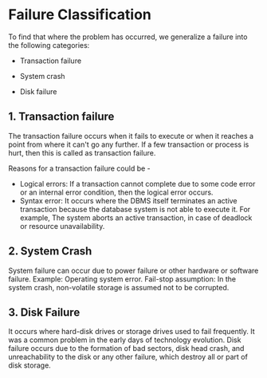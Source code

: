# Failure Classification

To find that where the problem has occurred, we generalize a failure into the following categories:

* Transaction failure

* System crash

* Disk failure

## 1. Transaction failure

The transaction failure occurs when it fails to execute or when it reaches a point from where it can't go any further. If a few transaction or process is hurt, then this is called as transaction failure.

Reasons for a transaction failure could be -

* Logical errors: If a transaction cannot complete due to some code error or an internal error condition, then the logical error occurs.
* Syntax error: It occurs where the DBMS itself terminates an active transaction because the database system is not able to execute it. For example, The system aborts an active transaction, in case of deadlock or resource unavailability.

## 2. System Crash

System failure can occur due to power failure or other hardware or software failure. Example: Operating system error.
Fail-stop assumption: In the system crash, non-volatile storage is assumed not to be corrupted.


## 3. Disk Failure

It occurs where hard-disk drives or storage drives used to fail frequently. It was a common problem in the early days of technology evolution.
Disk failure occurs due to the formation of bad sectors, disk head crash, and unreachability to the disk or any other failure, which destroy all or part of disk storage.
